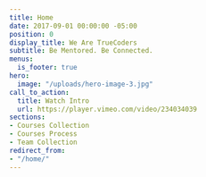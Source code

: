 ```yaml
---
title: Home
date: 2017-09-01 00:00:00 -05:00
position: 0
display_title: We Are TrueCoders
subtitle: Be Mentored. Be Connected.
menus:
  is_footer: true
hero:
  image: "/uploads/hero-image-3.jpg"
call_to_action:
  title: Watch Intro
  url: https://player.vimeo.com/video/234034039
sections:
- Courses Collection
- Courses Process
- Team Collection
redirect_from:
- "/home/"
---
```


